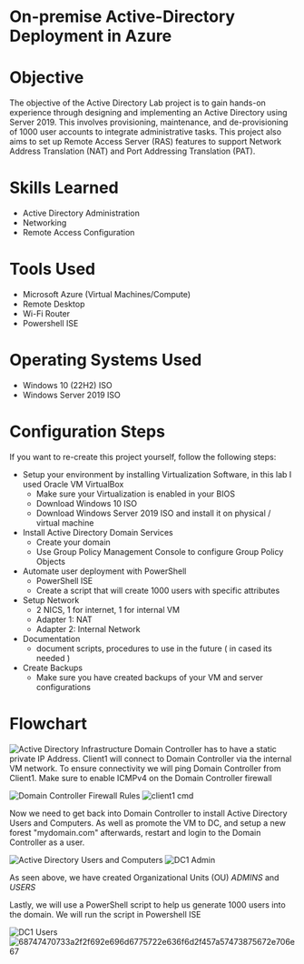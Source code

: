 # On-premise Active-Directory Deployment in Azure

# Objective
The objective of the Active Directory Lab project is to gain hands-on experience through designing and implementing an Active Directory using Server 2019. This involves provisioning, maintenance, and de-provisioning of 1000 user accounts to integrate administrative tasks. This project also aims to set up Remote Access Server (RAS) features to support Network Address Translation (NAT) and Port Addressing Translation (PAT).


# Skills Learned
- Active Directory Administration
- Networking
- Remote Access Configuration

# Tools Used
- Microsoft Azure (Virtual Machines/Compute)
- Remote Desktop
- Wi-Fi Router
- Powershell ISE

# Operating Systems Used
- Windows 10 (22H2) ISO
- Windows Server 2019 ISO

# Configuration Steps
If you want to re-create this project yourself, follow the following steps:
- Setup your environment by installing Virtualization Software, in this lab I used Oracle VM VirtualBox
  - Make sure your Virtualization is enabled in your BIOS
  - Download Windows 10 ISO
  - Download Windows Server 2019 ISO and install it on physical / virtual machine
- Install Active Directory Domain Services
  - Create your domain
  - Use Group Policy Management Console to configure Group Policy Objects
- Automate user deployment with PowerShell
  - PowerShell ISE
  - Create a script that will create 1000 users with specific attributes
- Setup Network
  - 2 NICS, 1 for internet, 1 for internal VM
  - Adapter 1: NAT
  - Adapter 2: Internal Network
- Documentation
  - document scripts, procedures to use in the future ( in cased its needed )
- Create Backups
  - Make sure you have created backups of your VM and server configurations

# Flowchart
![Active Directory Infrastructure](https://github.com/timuakhm/Active-Directory/assets/171197854/1c0b53b4-1e7a-4c3b-b371-c2c8197c388e)
Domain Controller has to have a static private IP Address. Client1 will connect to Domain Controller via the internal VM network. To ensure connectivity we will ping Domain Controller from Client1. Make sure to enable ICMPv4 on the Domain Controller firewall


![Domain Controller Firewall Rules](https://github.com/timuakhm/Active-Directory/assets/171197854/234a21ef-dc1f-4231-85d4-9e4f93159c51)
![client1 cmd](https://github.com/timuakhm/Active-Directory/assets/171197854/f3591107-c0b8-41fd-9cc7-25362369f4e9)

Now we need to get back into Domain Controller to install Active Directory Users and Computers. As well as promote the VM to DC, and setup a new forest "mydomain.com" afterwards, restart and login to the Domain Controller as a user.

![Active Directory Users and Computers](https://github.com/timuakhm/Active-Directory/assets/171197854/70b629b9-9c73-4089-b9ff-38ab1ab17337)
![DC1 Admin](https://github.com/timuakhm/Active-Directory/assets/171197854/59205e9b-ad74-4811-bd63-64be37dd036f) 

As seen above, we have created Organizational Units (OU) _ADMINS_ and _USERS_


Lastly, we will use a PowerShell script to help us generate 1000 users into the domain. We will run the script in Powershell ISE

![DC1 Users](https://github.com/timuakhm/Active-Directory/assets/171197854/554efbdb-d106-4995-ab19-03755814d29c)
![68747470733a2f2f692e696d6775722e636f6d2f457a57473875672e706e67](https://github.com/timuakhm/Active-Directory/assets/171197854/161510e3-5d52-4b54-a456-67aec6563738)



